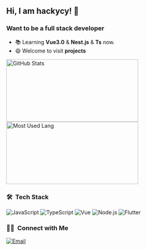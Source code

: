 ## Hi, I am hackycy! 👋

### Want to be a full stack developer

- 📚  Learning **Vue3.0** & **Nest.js** & **Ts** now.
- 😄  Welcome to visit **projects**

<div class="half">
  <img width="350px" height="165px" alt="GitHub Stats" src="https://github-readme-stats.vercel.app/api?username=hackycy&count_private=true&show_icons=true" />
  <img width="350px" height="165px" alt="Most Used Lang" src="https://github-readme-stats.vercel.app/api/top-langs/?username=hackycy&hide=html,css" />
</div>

### 🛠 &nbsp;Tech Stack
![JavaScript](https://img.shields.io/badge/-JavaScript-333333?style=flat&logo=javascript)
![TypeScript](https://img.shields.io/badge/-TypeScript-333333?style=flat&logo=typescript)
![Vue](https://img.shields.io/badge/-Vue-333333?style=flat&logo=vue.js)
![Node.js](https://img.shields.io/badge/-Node-333333?style=flat&logo=node.js)
![Flutter](https://img.shields.io/badge/-Flutter-333333?style=flat&logo=flutter)

### 🤝🏻 &nbsp;Connect with Me
<a href="mailto:qa894178522@qq.com"><img alt="Email" src="https://img.shields.io/badge/Email-qa894178522@qq.com-blue?style=flat-square&logo=gmail"></a>
